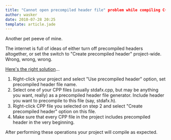 ```yaml
---
title: "Cannot open precompiled header file" problem while compiling C++ project: solution
author: wasker
date: 2010-07-28 20:25
template: article.jade
---
```


Another pet peeve of mine.

The internet is full of ideas of either turn off precompiled headers altogether, or set the switch to "Create precompiled header" project-wide. Wrong, wrong, wrong.

[Here's the right solution](http://stackoverflow.com/questions/1397190/visual-c-precompiled-headers-errors/1397219#1397219)...

<span class="more"></span>

1. Right-click your project and select "Use precompiled header" option, set precompiled header file name.
2. Select one of your CPP files (usually stdafx.cpp, but may be anything you want, really) as a precompiled header file generator. Include header you want to precompile to this file (say, stdafx.h).
3. Right-click CPP file you selected on step 2 and select "Create precompiled header" option on this file.
4. Make sure that every CPP file in the project includes precompiled header in the very beginning.

After performing these operations your project will compile as expected.
